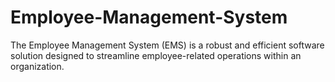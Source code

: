 # Employee-Management-System
The Employee Management System (EMS) is a robust and efficient software solution designed to streamline employee-related operations within an organization.
